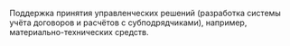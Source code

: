 Поддержка принятия управленческих решений (разработка системы учёта договоров и расчётов с субподрядчиками), например, материально-технических средств.